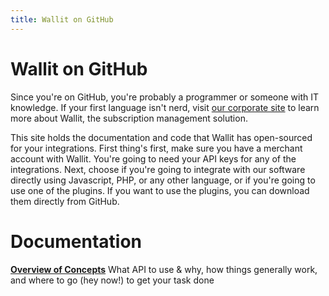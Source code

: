 ```yaml
---
title: Wallit on GitHub
---
```

# Wallit on GitHub

Since you're on GitHub, you're probably a programmer or someone with IT knowledge. If your first language isn't nerd, visit [our corporate site](https://wallit.io) to learn more about Wallit, the subscription management solution.

This site holds the documentation and code that Wallit has open-sourced for your integrations. First thing's first, make sure you have a merchant account with Wallit. You're going to need your API keys for any of the integrations. Next, choose if you're going to integrate with our software directly using Javascript, PHP, or any other language, or if you're going to use one of the plugins. If you want to use the plugins, you can download them directly from GitHub.

# Documentation

**[Overview of Concepts]({{site.baseurl}}/overview-of-concepts)** What API to use & why, how things generally work, and where to go (hey now!) to get your task done

